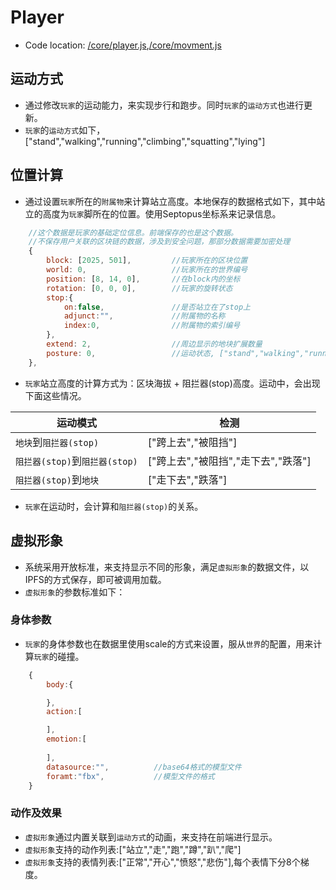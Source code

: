 # Player

* Code location: [/core/player.js](https://github.com/septopus-rex/world/blob/main/engine/src/septopus/core/player.js),[/core/movment.js](https://github.com/septopus-rex/world/blob/main/engine/src/septopus/core/movment.js)

## 运动方式

* 通过修改`玩家`的运动能力，来实现步行和跑步。同时`玩家`的`运动方式`也进行更新。
* `玩家`的`运动方式`如下，["stand","walking","running","climbing","squatting","lying"]

## 位置计算

* 通过设置`玩家`所在的`附属物`来计算站立高度。本地保存的数据格式如下，其中站立的高度为`玩家`脚所在的位置。使用Septopus坐标系来记录信息。

```Javascript
    //这个数据是玩家的基础定位信息。前端保存的也是这个数据。
    //不保存用户关联的区块链的数据，涉及到安全问题，那部分数据需要加密处理
    {
        block: [2025, 501],         //玩家所在的区块位置
        world: 0,                   //玩家所在的世界编号
        position: [8, 14, 0],       //在block内的坐标
        rotation: [0, 0, 0],        //玩家的旋转状态
        stop:{
            on:false,               //是否站立在了stop上
            adjunct:"",             //附属物的名称
            index:0,                //附属物的索引编号
        },
        extend: 2,                  //周边显示的地块扩展数量
        posture: 0,                 //运动状态, ["stand","walking","running","climbing","squatting","lying"]
    },
```

* `玩家`站立高度的计算方式为：区块海拔 + 阻拦器(stop)高度。运动中，会出现下面这些情况。

|  运动模式   | 检测  |
|  ----  | ----  |
| `地块`到`阻拦器(stop)` | ["跨上去","被阻挡"] |
| `阻拦器(stop)`到`阻拦器(stop)`  | ["跨上去","被阻挡","走下去","跌落"]  |
| `阻拦器(stop)`到`地块`  | ["走下去","跌落"] |

* `玩家`在运动时，会计算和`阻拦器(stop)`的关系。

## 虚拟形象

* 系统采用开放标准，来支持显示不同的形象，满足`虚拟形象`的数据文件，以IPFS的方式保存，即可被调用加载。
* `虚拟形象`的参数标准如下：

### 身体参数

* `玩家`的身体参数也在数据里使用scale的方式来设置，服从`世界`的配置，用来计算`玩家`的碰撞。

```Javascript
    {
        body:{

        },
        action:[

        ],
        emotion:[
            
        ],
        datasource:"",          //base64格式的模型文件
        foramt:"fbx",           //模型文件的格式
    }
```

### 动作及效果

* `虚拟形象`通过内置关联到`运动方式`的动画，来支持在前端进行显示。
* `虚拟形象`支持的动作列表:["站立","走","跑","蹲","趴","爬"]
* `虚拟形象`支持的表情列表:["正常","开心","愤怒","悲伤"],每个表情下分8个梯度。